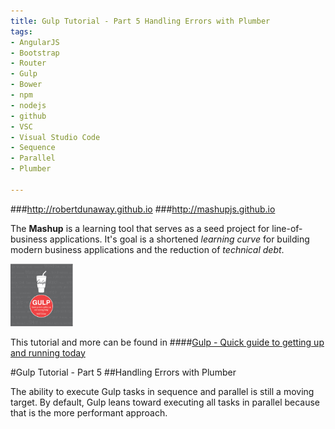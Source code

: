 ```yaml
---
title: Gulp Tutorial - Part 5 Handling Errors with Plumber
tags: 
- AngularJS
- Bootstrap
- Router
- Gulp
- Bower
- npm
- nodejs
- github
- VSC
- Visual Studio Code
- Sequence
- Parallel
- Plumber

---
```


###http://robertdunaway.github.io
###http://mashupjs.github.io


The **Mashup** is a learning tool that serves as a seed project for line-of-business applications.  It's goal is a shortened *learning curve* for building modern business applications and the reduction of *technical debt*.
<br>

 <img src="https://raw.githubusercontent.com/MashupJS/MashupJS/master/docs/mashupWorkflow/gulp/bookcoverimage.PNG" alt="Smiley face" height="100" width="100"> 

This tutorial and more can be found in
####[Gulp - Quick guide to getting up and running today](http://www.amazon.com/Gulp-Quick-guide-getting-running-ebook/dp/B010NXMFF6/)

#Gulp Tutorial - Part 5
##Handling Errors with Plumber

The ability to execute Gulp tasks in sequence and parallel is still a moving target.  By default, Gulp leans toward executing all tasks in parallel because that is the more performant approach. 
